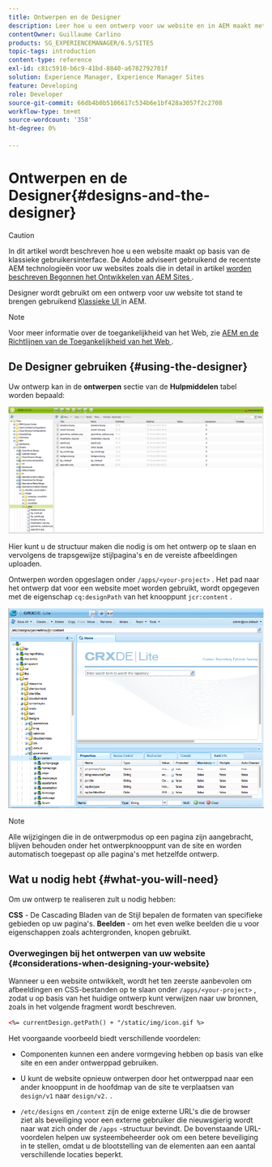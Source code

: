 ```yaml
---
title: Ontwerpen en de Designer
description: Leer hoe u een ontwerp voor uw website en in AEM maakt met de Designer.
contentOwner: Guillaume Carlino
products: SG_EXPERIENCEMANAGER/6.5/SITES
topic-tags: introduction
content-type: reference
exl-id: c81c5910-b6c9-41bd-8840-a6782792701f
solution: Experience Manager, Experience Manager Sites
feature: Developing
role: Developer
source-git-commit: 66db4b0b5106617c534b6e1bf428a3057f2c2708
workflow-type: tm+mt
source-wordcount: '358'
ht-degree: 0%

---
```


# Ontwerpen en de Designer{#designs-and-the-designer}

>[!CAUTION]
>
>In dit artikel wordt beschreven hoe u een website maakt op basis van de klassieke gebruikersinterface. De Adobe adviseert gebruikend de recentste AEM technologieën voor uw websites zoals die in detail in artikel [ worden beschreven Begonnen het Ontwikkelen van AEM Sites ](/help/sites-developing/getting-started.md).

Designer wordt gebruikt om een ontwerp voor uw website tot stand te brengen gebruikend [ Klassieke UI ](/help/release-notes/touch-ui-features-status.md) in AEM.

>[!NOTE]
>
>Voor meer informatie over de toegankelijkheid van het Web, zie [ AEM en de Richtlijnen van de Toegankelijkheid van het Web ](/help/managing/web-accessibility.md).

## De Designer gebruiken {#using-the-designer}

Uw ontwerp kan in de **ontwerpen** sectie van de **Hulpmiddelen** tabel worden bepaald:

![ screen_shot_2012-02-01at30237pm ](assets/screen_shot_2012-02-01at30237pm.png)

Hier kunt u de structuur maken die nodig is om het ontwerp op te slaan en vervolgens de trapsgewijze stijlpagina&#39;s en de vereiste afbeeldingen uploaden.

Ontwerpen worden opgeslagen onder `/apps/<your-project>` . Het pad naar het ontwerp dat voor een website moet worden gebruikt, wordt opgegeven met de eigenschap `cq:designPath` van het knooppunt `jcr:content` .

![ chlimage_1-74 ](assets/chlimage_1-74a.png)

>[!NOTE]
>
>Alle wijzigingen die in de ontwerpmodus op een pagina zijn aangebracht, blijven behouden onder het ontwerpknooppunt van de site en worden automatisch toegepast op alle pagina&#39;s met hetzelfde ontwerp.

## Wat u nodig hebt {#what-you-will-need}

Om uw ontwerp te realiseren zult u nodig hebben:

**CSS** - De Cascading Bladen van de Stijl bepalen de formaten van specifieke gebieden op uw pagina&#39;s.
**Beelden** - om het even welke beelden die u voor eigenschappen zoals achtergronden, knopen gebruikt.

### Overwegingen bij het ontwerpen van uw website {#considerations-when-designing-your-website}

Wanneer u een website ontwikkelt, wordt het ten zeerste aanbevolen om afbeeldingen en CSS-bestanden op te slaan onder `/apps/<your-project>` , zodat u op basis van het huidige ontwerp kunt verwijzen naar uw bronnen, zoals in het volgende fragment wordt beschreven.

```xml
<%= currentDesign.getPath() + "/static/img/icon.gif %>
```

Het voorgaande voorbeeld biedt verschillende voordelen:

* Componenten kunnen een andere vormgeving hebben op basis van elke site en een ander ontwerppad gebruiken.
* U kunt de website opnieuw ontwerpen door het ontwerppad naar een ander knooppunt in de hoofdmap van de site te verplaatsen van `design/v1` naar `design/v2.` .

* `/etc/designs` en `/content` zijn de enige externe URL&#39;s die de browser ziet als beveiliging voor een externe gebruiker die nieuwsgierig wordt naar wat zich onder de `/apps` -structuur bevindt. De bovenstaande URL-voordelen helpen uw systeembeheerder ook om een betere beveiliging in te stellen, omdat u de blootstelling van de elementen aan een aantal verschillende locaties beperkt.

